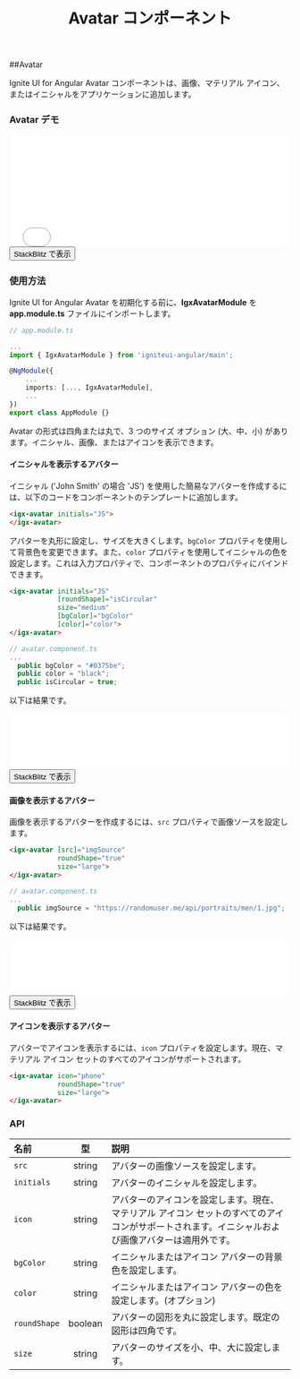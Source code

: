 ﻿---
title: Avatar コンポーネント
_description: Ignite UI for Angular の Avatar コントロールは、プロファイル ボタンなどのアプリケーションのインスタンスに画像、マテリアル アイコン、またはイニシャルを追加できます。
_keywords: Ignite UI for Angular, UI コントロール, Angular ウィジェット, web ウィジェット, UI ウィジェット, Angular, ネイティブ Angular コンポーネント スィート, ネイティブ Angular コントロール, ネイティブ Angular コンポーネント ライブラリ, Angular Avatar コンポーネント, Angular Avatar コントロール
_language: ja
---

##Avatar

<p class="highlight">Ignite UI for Angular Avatar コンポーネントは、画像、マテリアル アイコン、またはイニシャルをアプリケーションに追加します。</p>
<div class="divider"></div>

### Avatar デモ

<div class="sample-container loading" style="height:200px">
    <iframe id="avatar-sample-3-iframe" src='{environment:demosBaseUrl}/avatar-sample-3' width="100%" height="100%" seamless frameBorder="0" onload="onSampleIframeContentLoaded(this);"></iframe>
</div>
<div>
    <button data-localize="stackblitz" class="stackblitz-btn" data-iframe-id="avatar-sample-3-iframe" data-demos-base-url="{environment:demosBaseUrl}">StackBlitz で表示</button>
</div>
<div class="divider--half"></div>

### 使用方法

Ignite UI for Angular Avatar を初期化する前に、**IgxAvatarModule** を **app.module.ts** ファイルにインポートします。

```typescript
// app.module.ts

...
import { IgxAvatarModule } from 'igniteui-angular/main';

@NgModule({
    ...
    imports: [..., IgxAvatarModule],
    ...
})
export class AppModule {}
```

Avatar の形式は四角または丸で、3 つのサイズ オプション (大、中、小) があります。イニシャル、画像、またはアイコンを表示できます。

#### イニシャルを表示するアバター

イニシャル ('John Smith' の場合 'JS') を使用した簡易なアバターを作成するには、以下のコードをコンポーネントのテンプレートに追加します。

```html
<igx-avatar initials="JS">
</igx-avatar>
```

アバターを丸形に設定し、サイズを大きくします。`bgColor` プロパティを使用して背景色を変更できます。また、`color` プロパティを使用してイニシャルの色を設定します。これは入力プロパティで、コンポーネントのプロパティにバインドできます。

```html
<igx-avatar initials="JS" 
            [roundShape]="isCircular" 
            size="medium" 
            [bgColor]="bgColor" 
            [color]="color">
</igx-avatar>
```

```typescript
// avatar.component.ts
...
  public bgColor = "#0375be";
  public color = "black";
  public isCircular = true;
```

以下は結果です。

<div class="sample-container loading" style="height:100px">
    <iframe id="avatar-sample-1-iframe" src='{environment:demosBaseUrl}/avatar-sample-1' width="100%" height="100%" seamless frameBorder="0" onload="onSampleIframeContentLoaded(this);"></iframe>
</div>
<div>
    <button data-localize="stackblitz" class="stackblitz-btn"   data-iframe-id="avatar-sample-1-iframe" data-demos-base-url="{environment:demosBaseUrl}">        StackBlitz で表示
    </button>
</div>

#### 画像を表示するアバター

画像を表示するアバターを作成するには、`src` プロパティで画像ソースを設定します。

```html
<igx-avatar [src]="imgSource"
            roundShape="true"
            size="large">
</igx-avatar>
```

```typescript
// avatar.component.ts
...
  public imgSource = "https://randomuser.me/api/portraits/men/1.jpg";
```

以下は結果です。

<div class="sample-container loading" style="height:100px">
    <iframe id="avatar-sample-2-iframe" src='{environment:demosBaseUrl}/avatar-sample-2' width="100%" height="100%" seamless frameBorder="0" onload="onSampleIframeContentLoaded(this);"></iframe>
</div>
<div>
    <button data-localize="stackblitz" class="stackblitz-btn"   data-iframe-id="avatar-sample-2-iframe" data-demos-base-url="{environment:demosBaseUrl}">        StackBlitz で表示
    </button>
</div>

#### アイコンを表示するアバター

アバターでアイコンを表示するには、`icon` プロパティを設定します。現在、マテリアル アイコン セットのすべてのアイコンがサポートされます。

```html
<igx-avatar icon="phone"
            roundShape="true"
            size="large">
</igx-avatar>
```

<div class="divider--half"></div>

### API

| 名前         |   型    | 説明                                                                                                                                             |
| :----------- | :-----: | :----------------------------------------------------------------------------------------------------------------------------------------------- |
| `src`        | string  | アバターの画像ソースを設定します。                                                                                                               |
| `initials`   | string  | アバターのイニシャルを設定します。                                                                                                               |
| `icon`       | string  | アバターのアイコンを設定します。現在、マテリアル アイコン セットのすべてのアイコンがサポートされます。イニシャルおよび画像アバターは適用外です。 |
| `bgColor`    | string  | イニシャルまたはアイコン アバターの背景色を設定します。                                                                                          |
| `color`      | string  | イニシャルまたはアイコン アバターの色を設定します。(オプション)                                                                                  |
| `roundShape` | boolean | アバターの図形を丸に設定します。既定の図形は四角です。                                                                                           |
| `size`       | string  | アバターのサイズを小、中、大に設定します。                                                                                                       |
